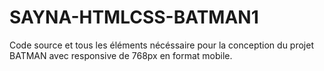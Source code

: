 # SAYNA-HTMLCSS-BATMAN1
Code source et tous les éléments nécéssaire pour la conception du projet BATMAN avec  responsive de 768px en format mobile.

